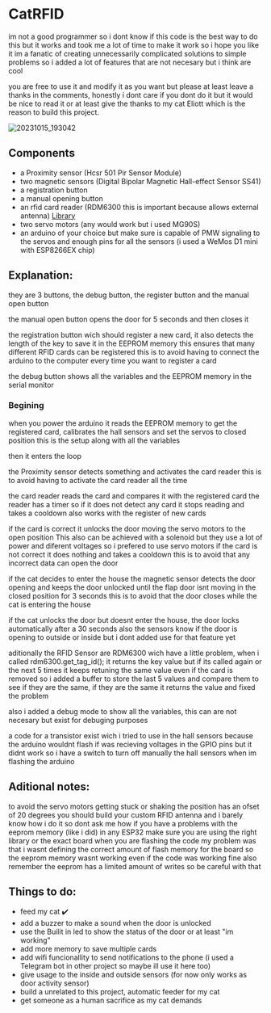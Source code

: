 # CatRFID


im not a good programmer so i dont know if this code is the best way to do this but it works and took me a lot of time to make it work so i hope you like it
im a fanatic of creating unnecessarily complicated solutions to simple problems so i added a lot of features that are not necesary but i think are cool

you are free to use it and modify it as you want but please at least leave a thanks in the comments,
honestly i dont care if you dont do it but it would be nice to read it or at least 
give the thanks to my cat Eliott which is the reason to build this project.

 ![20231015_193042](https://github.com/MrGeorgeK55/CatRFID/assets/103085400/0b417380-127d-45ae-9fa8-ae1a74eb8e03)


## Components
+ a Proximity sensor (Hcsr 501 Pir Sensor Module)  
+ two magnetic sensors (Digital Bipolar Magnetic Hall-effect Sensor SS41)  
+ a registration button  
+ a manual opening button  
+ an rfid card reader (RDM6300 this is important because allows external antenna) [Library](https://github.com/arduino12/rdm6300)
+ two servo motors (any would work but i used MG90S)  
+ an arduino of your choice but make sure is capable of PMW signaling to the servos and enough pins for all the sensors (i used a WeMos D1 mini with ESP8266EX chip)  

## Explanation:

they are 3 buttons, the debug button, the register button and the manual open button

the manual open button opens the door for 5 seconds and then closes it

the registration button wich should register a new card, it also detects the length of the key to save it in the EEPROM memory
this ensures that many different RFID cards can be registered
this is to avoid having to connect the arduino to the computer every time you want to register a card

the debug button shows all the variables and the EEPROM memory in the serial monitor  
  
### Begining
  
when you power the arduino it reads the EEPROM memory to get the registered card, calibrates the hall sensors and set the servos to closed position
this is the setup along with all the variables

then it enters the loop

the Proximity sensor detects something and activates the card reader
this is to avoid having to activate the card reader all the time

the card reader reads the card and compares it with the registered card
the reader has a timer so if it does not detect any card it stops reading and takes a cooldown also works with the register of new cards

if the card is correct it unlocks the door moving the servo motors to the open position 
This also can be achieved with a solenoid but they use a lot of power and diferent voltages so i prefered to use servo motors
if the card is not correct it does nothing and takes a cooldown
this is to avoid that any incorrect data can open the door

if the cat decides to enter the house the magnetic sensor detects the door opening and keeps the door unlocked until the flap door isnt moving in the closed position for 3 seconds
this is to avoid that the door closes while the cat is entering the house

if the cat unlocks the door but doesnt enter the house, the door locks automatically after a 30 seconds
also the sensors know if the door is opening to outside or inside but i dont added use for that feature yet

aditionally the RFID Sensor are RDM6300 wich have a little problem, when i called rdm6300.get_tag_id(); it returns the key value but if its called again or the next 5 times it keeps retuning the same value 
even if the card is removed so i added a buffer to store the last 5 values and compare them to see if they are the same, if they are the same it returns the value and fixed the problem

also i added a debug mode to show all the variables, this can are not necesary but exist for debuging purposes

a code for a transistor exist wich i tried to use in the hall sensors because the arduino wouldnt flash if was recieving voltages in the GPIO pins but it didnt work so i have a switch to turn off manually the hall sensors when im flashing the arduino  
  
  
## Aditional notes:
  
to avoid the servo motors getting stuck or shaking the position has an ofset of 20 degrees
you should build your custom RFID antenna and i barely know how i do it so dont ask me how
if you have a problems with the eeprom memory (like i did) in any ESP32 make sure you are using the right library or the exact board when you are flashing the code
my problem was that i wasnt defining the correct amount of flash memory for the board so the eeprom memory wasnt working even if the code was working fine
also remember the eeprom has a limited amount of writes so be careful with that
  
  
## Things to do:
  
+ feed my cat ✔️
+ add a buzzer to make a sound when the door is unlocked
+ use the Builit in led to show the status of the door or at least "im working"
+ add more memory to save multiple cards
+ add wifi funcionallity to send notifications to the phone (i used a Telegram bot in other project so maybe ill use it here too)
+ give usage to the inside and outside sensors (for now only works as door activity sensor)
+ build a unrelated to this project, automatic feeder for my cat
+ get someone as a human sacrifice as my cat demands

